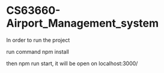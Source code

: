# CS63660-Airport_Management_system

In order to run the project

run command npm install

then npm run start, it will be open on localhost:3000/
